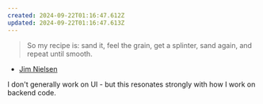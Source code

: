 ```yaml
---
created: 2024-09-22T01:16:47.612Z
updated: 2024-09-22T01:16:47.613Z
---
```

> So my recipe is: sand it, feel the grain, get a splinter, sand again, and repeat until smooth.

- [Jim Nielsen](https://blog.jim-nielsen.com/2024/sanding-ui/)

I don't generally work on UI - but this resonates strongly with how I work on backend code.